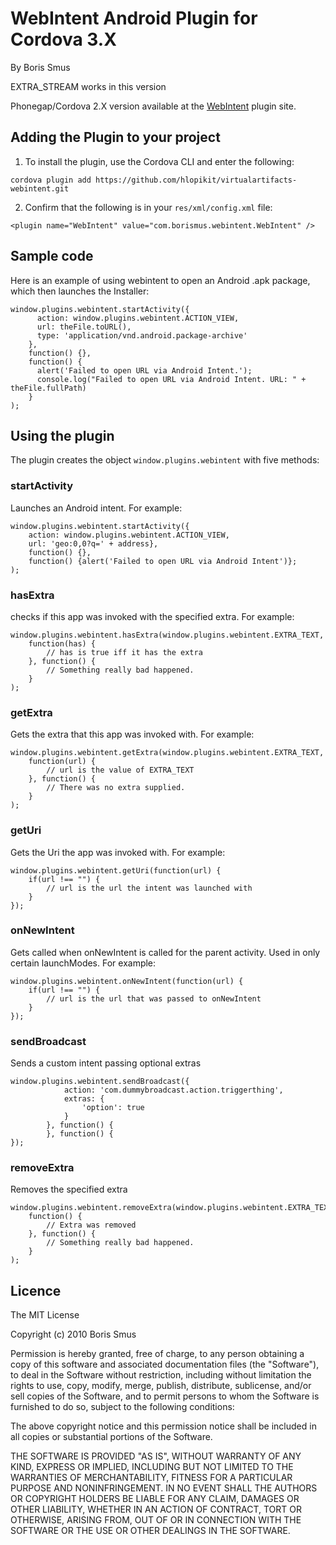 # WebIntent Android Plugin for Cordova 3.X #
By Boris Smus

EXTRA_STREAM works in this version

Phonegap/Cordova 2.X version available at the [WebIntent](https://github.com/phonegap/phonegap-plugins/tree/master/Android/WebIntent) plugin site.

## Adding the Plugin to your project ##
1. To install the plugin, use the Cordova CLI and enter the following:

`cordova plugin add https://github.com/hlopikit/virtualartifacts-webintent.git`

2. Confirm that the following is in your `res/xml/config.xml` file:

`<plugin name="WebIntent" value="com.borismus.webintent.WebIntent" />`

## Sample code

Here is an example of using webintent to open an Android .apk package, which then launches the Installer:

    window.plugins.webintent.startActivity({
          action: window.plugins.webintent.ACTION_VIEW,
          url: theFile.toURL(),
          type: 'application/vnd.android.package-archive'
        },
        function() {},
        function() {
          alert('Failed to open URL via Android Intent.');
          console.log("Failed to open URL via Android Intent. URL: " + theFile.fullPath)
        }
    );


## Using the plugin ##
The plugin creates the object `window.plugins.webintent` with five methods:

### startActivity ###
Launches an Android intent. For example:


    window.plugins.webintent.startActivity({
        action: window.plugins.webintent.ACTION_VIEW,
        url: 'geo:0,0?q=' + address},
        function() {},
        function() {alert('Failed to open URL via Android Intent')};
    );


### hasExtra ###
checks if this app was invoked with the specified extra. For example:

    window.plugins.webintent.hasExtra(window.plugins.webintent.EXTRA_TEXT,
        function(has) {
            // has is true iff it has the extra
        }, function() {
            // Something really bad happened.
        }
    );

### getExtra ###
Gets the extra that this app was invoked with. For example:

    window.plugins.webintent.getExtra(window.plugins.webintent.EXTRA_TEXT,
        function(url) {
            // url is the value of EXTRA_TEXT
        }, function() {
            // There was no extra supplied.
        }
    );

### getUri ###
Gets the Uri the app was invoked with. For example:

    window.plugins.webintent.getUri(function(url) {
        if(url !== "") {
            // url is the url the intent was launched with
        }
    });

### onNewIntent ###
Gets called when onNewIntent is called for the parent activity. Used in only certain launchModes. For example:

    window.plugins.webintent.onNewIntent(function(url) {
        if(url !== "") {
            // url is the url that was passed to onNewIntent
        }
    });


### sendBroadcast ###
Sends a custom intent passing optional extras

    window.plugins.webintent.sendBroadcast({
                action: 'com.dummybroadcast.action.triggerthing',
                extras: {
                    'option': true
                }
            }, function() {
            }, function() {
    });

### removeExtra ###
Removes the specified extra

	window.plugins.webintent.removeExtra(window.plugins.webintent.EXTRA_TEXT,
        function() {
            // Extra was removed
        }, function() {
            // Something really bad happened.
        }
    );

## Licence ##

The MIT License

Copyright (c) 2010 Boris Smus

Permission is hereby granted, free of charge, to any person obtaining a copy
of this software and associated documentation files (the "Software"), to deal
in the Software without restriction, including without limitation the rights
to use, copy, modify, merge, publish, distribute, sublicense, and/or sell
copies of the Software, and to permit persons to whom the Software is
furnished to do so, subject to the following conditions:

The above copyright notice and this permission notice shall be included in
all copies or substantial portions of the Software.

THE SOFTWARE IS PROVIDED "AS IS", WITHOUT WARRANTY OF ANY KIND, EXPRESS OR
IMPLIED, INCLUDING BUT NOT LIMITED TO THE WARRANTIES OF MERCHANTABILITY,
FITNESS FOR A PARTICULAR PURPOSE AND NONINFRINGEMENT. IN NO EVENT SHALL THE
AUTHORS OR COPYRIGHT HOLDERS BE LIABLE FOR ANY CLAIM, DAMAGES OR OTHER
LIABILITY, WHETHER IN AN ACTION OF CONTRACT, TORT OR OTHERWISE, ARISING FROM,
OUT OF OR IN CONNECTION WITH THE SOFTWARE OR THE USE OR OTHER DEALINGS IN
THE SOFTWARE.
